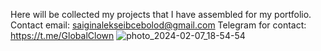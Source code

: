 Here will be collected my projects that I have assembled for my portfolio.
Contact email: saiginalekseibcebolod@gmail.com
Telegram for contact: https://t.me/GlobalClown
![photo_2024-02-07_18-54-54](https://github.com/user-attachments/assets/4b95487b-f9a5-4813-8fb7-60008fc7a5a8)

